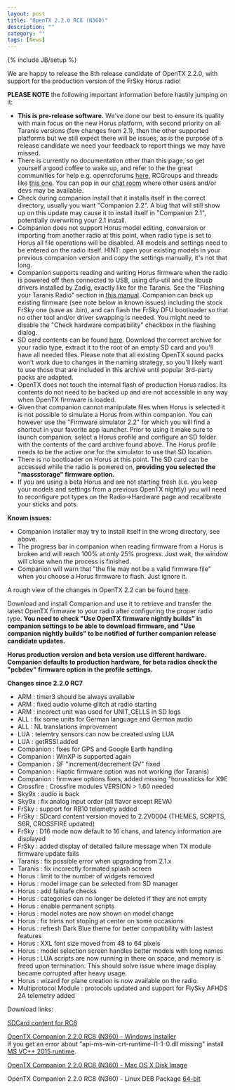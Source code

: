 ```yaml
---
layout: post
title: "OpenTX 2.2.0 RC8 (N360)"
description: ""
category: ""
tags: [News]
---
```

{% include JB/setup %}

We are happy to release the 8th release candidate of OpenTX 2.2.0, with support for the production version of the FrSky Horus radio!

**PLEASE NOTE** the following important information before hastily jumping on it:

- **This is pre-release software.** We've done our best to ensure its quality with main focus on the new Horus platform, with second priority on all Taranis versions (few changes from 2.1), then the other supported platforms but we still expect there will be issues, as is the purpose of a release candidate we need your feedback to report things we may have missed.
- There is currently no documentation other than this page, so get yourself a good coffee to wake up, and refer to the the great communities for help e.g. openrcforums [here](http://openrcforums.com/forum/viewtopic.php?f=45&t=9158), RCGroups and threads like [this one](http://www.rcgroups.com/forums/showthread.php?t=2727927). You can pop in our [chat room](https://discord.gg/CZCwVx2) where other users and/or devs may be available.
- Check during companion install that it installs itself in the correct directory, usually you want "Companion 2.2". A bug that will still show up on this update may cause it to install itself in "Companion 2.1", potentially overwriting your 2.1 install.
- Companion does not support Horus model editing, conversion or importing from another radio at this point, when radio type is set to Horus all file operations will be disabled. All models and settings need to be entered on the radio itself. HINT: open your existing models in your previous companion version and copy the settings manually, it's not that long.
- Companion supports reading and writing Horus firmware when the radio is powered off then connected to USB, using dfu-util and the libusb drivers installed by Zadig, exactly like for the Taranis. See the "Flashing your Taranis Radio" section in [this manual](https://opentx.gitbooks.io/opentx-taranis-manual/content/companion-introduction.html). Companion can back up existing firmware (see note below in known issues) including the stock FrSky one (save as .bin), and can flash the FrSky DFU bootloader so that no other tool and/or driver swapping is needed. You might need to disable the "Check hardware compatibility" checkbox in the flashing dialog.
- SD card contents can be found [here](http://downloads.open-tx.org/2.2/nightly/sdcard/). Download the correct archive for your radio type, extract it to the root of an empty SD card and you'll have all needed files. Please note that all existing OpenTX sound packs won't work due to changes in the naming strategy, so you'll likely want to use those that are included in this archive until popular 3rd-party packs are adapted.
- OpenTX does not touch the internal flash of production Horus radios. Its contents do not need to be backed up and are not accessible in any way when OpenTX firmware is loaded.
- Given that companion cannot manipulate files when Horus is selected it is not possible to simulate a Horus from within companion. You can however use the "Firmware simulator 2.2" for which you will find a shortcut in your favorite app launcher. Prior to using it make sure to launch companion, select a Horus profile and configure an SD folder with the contents of the card archive found above. The Horus profile needs to be the active one for the simulator to use that SD location.
- There is no bootloader on Horus at this point. The SD card can be accessed while the radio is powered on, **providing you selected the "massstorage" firmware option.**
- If you are using a beta Horus and are not starting fresh (i.e. you keep your models and settings from a previous OpenTX nightly) you will need to reconfigure pot types on the Radio->Hardware page and recalibrate your sticks and pots.

**Known issues:**

- Companion installer may try to install itself in the wrong directory, see above.
- The progress bar in companion when reading firmware from a Horus is broken and will reach 100% at only 25% progress. Just wait, the window will close when the process is finished.
- Companion will warn that "the file may not be a valid firmware file" when you choose a Horus firmware to flash. Just ignore it.

A rough view of the changes in OpenTX 2.2 can be found [here](https://github.com/opentx/opentx/issues?page=1&q=is%3Aissue+is%3Aclosed+milestone%3A%22OpenTX+2.2.0%22).

Download and install Companion and use it to retrieve and transfer the latest OpenTX firmware to your radio after configuring the proper radio type.
**You need to check "Use OpenTX firmware nightly builds" in companion settings to be able to download firmware, and "Use companion nightly builds" to be notified of further companion release candidate updates.**

**Horus production version and beta version use different hardware. Companion defaults to production hardware, for beta radios check the "pcbdev" firmware option in the profile settings.**

**Changes since 2.2.0 RC7**

- ARM : timer3 should be always available
- ARM : fixed audio volume glitch at radio starting
- ARM : incorect unit was used for UNIT_CELLS in SD logs
- ALL : fix some units for German language and German audio
- ALL : NL translations improvement
- LUA : telemtry sensors can now be created using LUA
- LUA : getRSSI added
- Companion : fixes for GPS and Google Earth handling
- Companion : WinXP is supported again
- Companion : SF "increment/decrement GV" fixed
- Companion : Haptic firmware option was not working (for Taranis)
- Companion : firmware options fixes, added missing "horussticks for X9E
- Crossfire : Crossfire modules VERSION > 1.60 needed
- Sky9x : audio is back
- Sky9x : fix analog input order (all flavor except REVA)
- FrSky : support for RB10 telemetry added
- FrSky : SDcard content version moved to 2.2V0004 (THEMES, SCRPTS, S6R, CROSSFIRE updated)
- FrSky : D16 mode now default to 16 chans, and latency information are displayed
- FrSky : added display of detailed failure message when TX module firmware update fails
- Taranis : fix possible error when upgrading from 2.1.x
- Taranis : fix incorectly formated splash screen
- Horus : limit to the number of widgets removed
- Horus : model image can be selected from SD manager
- Horus : add failsafe checks
- Horus : categories can no longer be deleted if they are not empty
- Horus : enable permanent scripts
- Horus : model notes are now shown on model change
- Horus : fix trims not stopîng at center on some occasions
- Horus : refresh Dark  Blue theme for better compatibility with lastest features
- Horus : XXL font size moved from 48 to 64 pixels
- Horus : model selection screen handles better models with long names
- Horus : LUA scripts are now running in there on space, and memory is freed upon termination. This should solve issue where image display became corrupted after heavy usage.
- Horus : wizard for plane creation is now available on the radio.
- Multiprotocol Module : protocols updated and support for FlySky AFHDS 2A telemetry added



Download links:

[SDCard content for RC8](http://downloads.open-tx.org/2.2/nightly/sdcard/)

[OpenTX Companion 2.2.0 RC8 (N360) - Windows Installer](http://downloads.open-tx.org/2.2/nightly/companion/windows/companion-windows-2.2.0N360.exe)  
If you get an error about "api-ms-win-crt-runtime-I1-1-0.dll missing" install [MS VC++ 2015 runtime](https://www.microsoft.com/en-US/download/details.aspx?id=48145).

[OpenTX Companion 2.2.0 RC8 (N360) - Mac OS X Disk Image](http://downloads.open-tx.org/2.2/nightly/companion/macosx/opentx-companion-2.2.0N360.dmg)

OpenTX Companion 2.2.0 RC8 (N360) - Linux DEB Package [64-bit](http://downloads.open-tx.org/2.2/nightly/companion/linux/companion22_2.2.0N360_amd64.deb)
